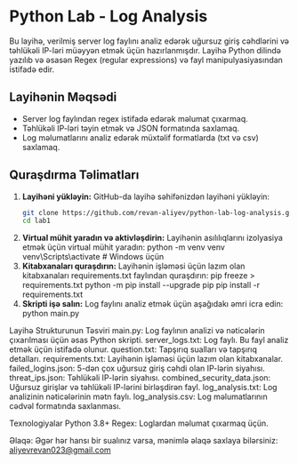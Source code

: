 # Python Lab - Log Analysis

Bu layihə, verilmiş server log faylını analiz edərək uğursuz giriş cəhdlərini və təhlükəli IP-ləri müəyyən etmək üçün hazırlanmışdır. Layihə Python dilində yazılıb və əsasən Regex (regular expressions) və fayl manipulyasiyasından istifadə edir.

## Layihənin Məqsədi
- Server log faylından regex istifadə edərək məlumat çıxarmaq.
- Təhlükəli IP-ləri təyin etmək və JSON formatında saxlamaq.
- Log məlumatlarını analiz edərək müxtəlif formatlarda (txt və csv) saxlamaq.

## Quraşdırma Təlimatları

1. **Layihəni yükləyin:**
   GitHub-da layihə səhifənizdən layihəni yükləyin:
   ```bash
   git clone https://github.com/revan-aliyev/python-lab-log-analysis.git
   cd lab1
2. **Virtual mühit yaradın və aktivləşdirin:**
   Layihənin asılılıqlarını izolyasiya etmək üçün virtual mühit yaradın:
   python -m venv venv
   venv\Scripts\activate  # Windows üçün
3. **Kitabxanaları quraşdırın:**
   Layihənin işləməsi üçün lazım olan kitabxanaları requirements.txt faylından quraşdırın:
   pip freeze > requirements.txt
   python -m pip install --upgrade pip
   pip install -r requirements.txt
4. **Skripti işə salın:**
   Log faylını analiz etmək üçün aşağıdakı əmri icra edin:
   python main.py

Layihə Strukturunun Təsviri
main.py: Log faylının analizi və nəticələrin çıxarılması üçün əsas Python skripti.
server_logs.txt: Log faylı. Bu fayl analiz etmək üçün istifadə olunur.
question.txt: Tapşırıq sualları və tapşırıq detalları.
requirements.txt: Layihənin işləməsi üçün lazım olan kitabxanalar.
failed_logins.json: 5-dən çox uğursuz giriş cəhdi olan IP-lərin siyahısı.
threat_ips.json: Təhlükəli IP-lərin siyahısı.
combined_security_data.json: Uğursuz girişlər və təhlükəli IP-lərini birləşdirən fayl.
log_analysis.txt: Log analizinin nəticələrinin mətn faylı.
log_analysis.csv: Log məlumatlarının cədvəl formatında saxlanması.

Texnologiyalar
Python 3.8+
Regex: Loglardan məlumat çıxarmaq üçün.

Əlaqə:
Əgər hər hansı bir sualınız varsa, mənimlə əlaqə saxlaya bilərsiniz: aliyevrevan023@gmail.com